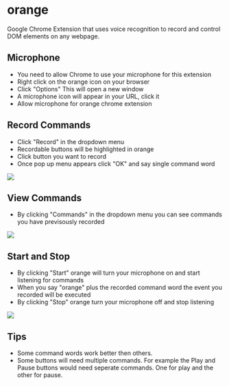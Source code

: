 # orange
Google Chrome Extension that uses voice recognition to record and control DOM elements on any webpage. 

## Microphone
- You need to allow Chrome to use your microphone for this extension
- Right click on the orange icon on your browser
- Click "Options" This will open a new window
- A microphone icon will appear in your URL, click it
- Allow microphone for orange chrome extension

## Record Commands
- Click "Record" in the dropdown menu
- Recordable buttons will be highlighted in orange
- Click button you want to record
- Once pop up menu appears click "OK" and say single command word

![](https://s7.gifyu.com/images/orange-record.gif)

## View Commands
- By clicking "Commands" in the dropdown menu you can see commands you have previsously recorded

![](https://s7.gifyu.com/images/orange-commands.gif)

## Start and Stop
- By clicking "Start" orange will turn your microphone on and start listening for commands
- When you say "orange" plus the recorded command word the event you recorded will be executed
- By clicking "Stop" orange turn your microphone off and stop listening

![](https://s7.gifyu.com/images/orange-start-and-stop9412c2ef4944db04.gif)

## Tips
- Some command words work better then others.
- Some buttons will need multiple commands. For example the Play and Pause buttons would need seperate commands. One for play and the other for pause.
